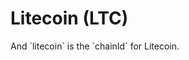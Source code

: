 # Litecoin (LTC)

<!--@include: ./_xfi.md{,12}--> And `litecoin` is the `chainId` for Litecoin.

<div ref="refDetectWallet"/>

<!--@include: ./_xfi.md{14,}-->

<script setup>
import { createElement } from 'react'
import { createRoot } from 'react-dom/client'
import { ref, onMounted } from 'vue'

import DetectWallet from '../components/DetectWallet.jsx'

const refDetectWallet = ref()
const refConnectWallet = ref()
onMounted(() => {
  const rootDetectWallet = createRoot(refDetectWallet.value)
  rootDetectWallet.render(createElement(DetectWallet, {
    chainId: 'litecoin',
  }, null))
})
</script>

